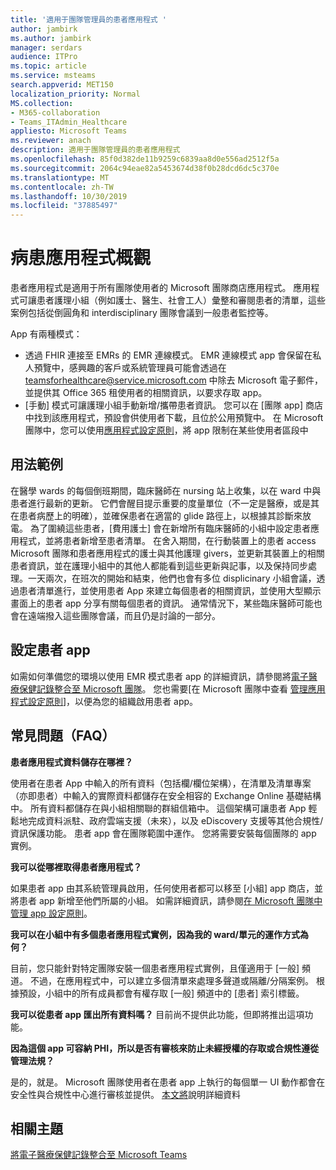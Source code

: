 ```yaml
---
title: '適用于團隊管理員的患者應用程式 '
author: jambirk
ms.author: jambirk
manager: serdars
audience: ITPro
ms.topic: article
ms.service: msteams
search.appverid: MET150
localization_priority: Normal
MS.collection:
- M365-collaboration
- Teams_ITAdmin_Healthcare
appliesto: Microsoft Teams
ms.reviewer: anach
description: 適用于團隊管理員的患者應用程式
ms.openlocfilehash: 85f0d382de11b9259c6839aa8d0e556ad2512f5a
ms.sourcegitcommit: 2064c94eae82a5453674d38f0b28dcd6dc5c370e
ms.translationtype: MT
ms.contentlocale: zh-TW
ms.lasthandoff: 10/30/2019
ms.locfileid: "37885497"
---
```

# <a name="patients-app-overview"></a>病患應用程式概觀

患者應用程式是適用于所有團隊使用者的 Microsoft 團隊商店應用程式。 應用程式可讓患者護理小組（例如護士、醫生、社會工人）彙整和審閱患者的清單，這些案例包括從倒圓角和 interdisciplinary 團隊會議到一般患者監控等。   

App 有兩種模式： 

- 透過 FHIR 連接至 EMRs 的 EMR 連線模式。 EMR 連線模式 app 會保留在私人預覽中，感興趣的客戶或系統管理員可能會透過在 teamsforhealthcare@service.microsoft.com 中除去 Microsoft 電子郵件，並提供其 Office 365 租使用者的相關資訊，以要求存取 app。 
- [手動] 模式可讓護理小組手動新增/攜帶患者資訊。 您可以在 [團隊 app] 商店中找到該應用程式，預設會供使用者下載，且位於公用預覽中。 在 Microsoft 團隊中，您可以使用[應用程式設定原則](../../teams-app-setup-policies.md)，將 app 限制在某些使用者區段中



## <a name="usage-example"></a>用法範例

在醫學 wards 的每個倒班期間，臨床醫師在 nursing 站上收集，以在 ward 中與患者進行最新的更新。  它們會醒目提示重要的度量單位（不一定是醫療，或是其在患者病歷上的明確），並確保患者在適當的 glide 路徑上，以根據其診斷來放電。 為了圍繞這些患者，[費用護士] 會在新增所有臨床醫師的小組中設定患者應用程式，並將患者新增至患者清單。 在舍入期間，在行動裝置上的患者 access Microsoft 團隊和患者應用程式的護士與其他護理 givers，並更新其裝置上的相關患者資訊，並在護理小組中的其他人都能看到這些更新與記事，以及保持同步處理。一天兩次，在班次的開始和結束，他們也會有多位 displicinary 小組會議，透過患者清單進行，並使用患者 App 來建立每個患者的相關資訊，並使用大型顯示畫面上的患者 app 分享有關每個患者的資訊。 通常情況下，某些臨床醫師可能也會在遠端撥入這些團隊會議，而且仍是討論的一部分。 

## <a name="configure-patients-app"></a>設定患者 app

如需如何準備您的環境以使用 EMR 模式患者 app 的詳細資訊，請參閱將[電子醫療保健記錄整合至 Microsoft 團隊](patients-app.md)。 您也需要[在 Microsoft 團隊中查看 [管理應用程式設定原則](../../teams-app-setup-policies.md)]，以便為您的組織啟用患者 app。

<!-- For information on how your end users can access and install the Patients App to a team that they own or manage, you will need to see [End user documentation for the Patients App]() -->

<!-- add link out to client doc, doesn't seem to be available yet, Grant is finalizing -->

## <a name="frequently-asked-questions-faq"></a>常見問題（FAQ）

**患者應用程式資料儲存在哪裡？**

使用者在患者 App 中輸入的所有資料（包括欄/欄位架構），在清單及清單專案（亦即患者）中輸入的實際資料都儲存在安全相容的 Exchange Online 基礎結構中。 所有資料都儲存在與小組相關聯的群組信箱中。 這個架構可讓患者 App 輕鬆地完成資料派駐、政府雲端支援（未來），以及 eDiscovery 支援等其他合規性/資訊保護功能。 患者 app 會在團隊範圍中運作。 您將需要安裝每個團隊的 app 實例。

<!-- add link to eDiscovery article for the Patients app, Mark Johnson will finalize soon -->

**我可以從哪裡取得患者應用程式？**

如果患者 app 由其系統管理員啟用，任何使用者都可以移至 [小組] app 商店，並將患者 app 新增至他們所屬的小組。 如需詳細資訊，請參閱[在 Microsoft 團隊中管理 app 設定原則](../../teams-app-setup-policies.md)。

**我可以在小組中有多個患者應用程式實例，因為我的 ward/單元的運作方式為何？**

目前，您只能針對特定團隊安裝一個患者應用程式實例，且僅適用于 [一般] 頻道。 不過，在應用程式中，可以建立多個清單來處理多聲道或隔離/分隔案例。 根據預設，小組中的所有成員都會有權存取 [一般] 頻道中的 [患者] 索引標籤。 

**我可以從患者 app 匯出所有資料嗎？**
目前尚不提供此功能，但即將推出這項功能。 

**因為這個 app 可容納 PHI，所以是否有審核來防止未經授權的存取或合規性遵從管理法規？**

是的，就是。 Microsoft 團隊使用者在患者 app 上執行的每個單一 UI 動作都會在安全性與合規性中心進行審核並提供。 [本文將](patients-audit.md)說明詳細資料


## <a name="related-topics"></a>相關主題

[將電子醫療保健記錄整合至 Microsoft Teams](patients-app.md)
